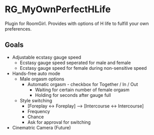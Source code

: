 # RG_MyOwnPerfectHLife

Plugin for RoomGirl. Provides with options of H life to fulfill your own preferences.

## Goals

- Adjustable ecstasy gauge speed
  - Ecstasy gauge speed seperated for male and female
  - Ecstasy gauge speed for female during non-sensitive speed
- Hands-free auto mode
  - Male orgasm options 
    - Automatic orgasm - checkbox for Together / In / Out
      - Waiting for certain number of female orgasm
      - Holding for seconds after gauge full
  - Style switching
    - [Foreplay <-> Foreplay] --> [Intercourse <-> Intercourse]
    - Frequency
    - Chance
    - Ask for approval for switching
- Cinematric Camera (Future)